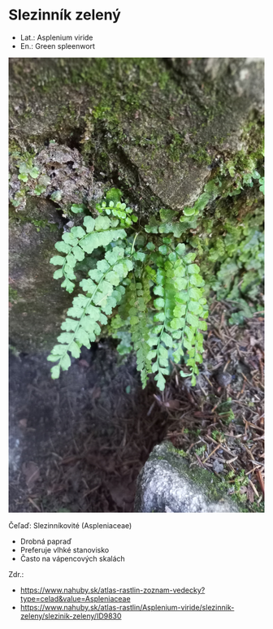 # Slezinník zelený
- Lat.: Asplenium viride
- En.: Green spleenwort

![Slezinník zelený](./green_spleenwort.jpg "Slezinník zelený")

Čeľaď: Slezinníkovité (Aspleniaceae)

- Drobná papraď
- Preferuje vlhké stanovisko
- Často na vápencových skalách

Zdr.:
- https://www.nahuby.sk/atlas-rastlin-zoznam-vedecky?type=celad&value=Aspleniaceae
- https://www.nahuby.sk/atlas-rastlin/Asplenium-viride/slezinnik-zeleny/slezinik-zeleny/ID9830